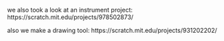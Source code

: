 <p>we also took a look at an instrument project: https://scratch.mit.edu/projects/978502873/</p>
<p>also we make a drawing tool: https://scratch.mit.edu/projects/931202202/</p>

